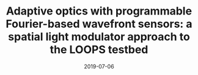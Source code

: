 ---
title: "Adaptive optics with programmable Fourier-based wavefront sensors: a spatial light modulator approach to the LOOPS testbed"
collection: publications
permalink: /publication/2019-07-06-26
date: 2019-07-06
venue: 'arXiv preprint arXiv:1903.06599'
paperurl: 'https://arxiv.org/pdf/1903.06599'
---